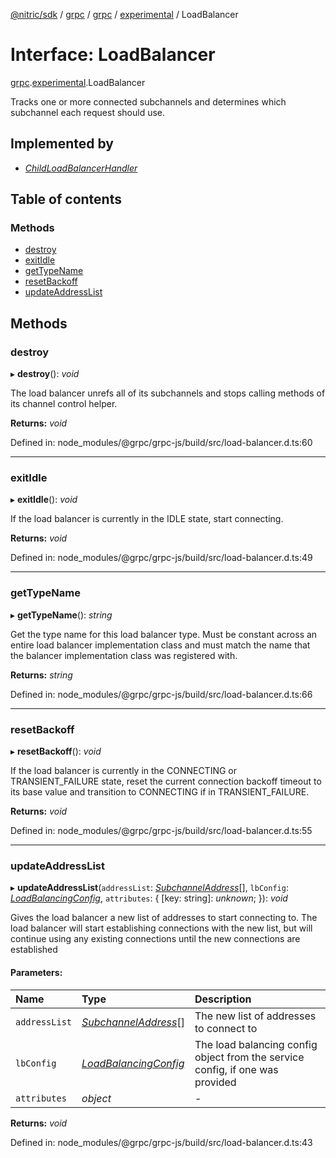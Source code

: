 [@nitric/sdk](../README.md) / [grpc](../modules/grpc.md) / [grpc](../modules/grpc.grpc-1.md) / [experimental](../modules/grpc.grpc-1.experimental.md) / LoadBalancer

# Interface: LoadBalancer

[grpc](../modules/grpc.grpc-1.md).[experimental](../modules/grpc.grpc-1.experimental.md).LoadBalancer

Tracks one or more connected subchannels and determines which subchannel
each request should use.

## Implemented by

* [*ChildLoadBalancerHandler*](../classes/grpc.grpc-1.experimental.childloadbalancerhandler.md)

## Table of contents

### Methods

- [destroy](grpc.grpc-1.experimental.loadbalancer.md#destroy)
- [exitIdle](grpc.grpc-1.experimental.loadbalancer.md#exitidle)
- [getTypeName](grpc.grpc-1.experimental.loadbalancer.md#gettypename)
- [resetBackoff](grpc.grpc-1.experimental.loadbalancer.md#resetbackoff)
- [updateAddressList](grpc.grpc-1.experimental.loadbalancer.md#updateaddresslist)

## Methods

### destroy

▸ **destroy**(): *void*

The load balancer unrefs all of its subchannels and stops calling methods
of its channel control helper.

**Returns:** *void*

Defined in: node_modules/@grpc/grpc-js/build/src/load-balancer.d.ts:60

___

### exitIdle

▸ **exitIdle**(): *void*

If the load balancer is currently in the IDLE state, start connecting.

**Returns:** *void*

Defined in: node_modules/@grpc/grpc-js/build/src/load-balancer.d.ts:49

___

### getTypeName

▸ **getTypeName**(): *string*

Get the type name for this load balancer type. Must be constant across an
entire load balancer implementation class and must match the name that the
balancer implementation class was registered with.

**Returns:** *string*

Defined in: node_modules/@grpc/grpc-js/build/src/load-balancer.d.ts:66

___

### resetBackoff

▸ **resetBackoff**(): *void*

If the load balancer is currently in the CONNECTING or TRANSIENT_FAILURE
state, reset the current connection backoff timeout to its base value and
transition to CONNECTING if in TRANSIENT_FAILURE.

**Returns:** *void*

Defined in: node_modules/@grpc/grpc-js/build/src/load-balancer.d.ts:55

___

### updateAddressList

▸ **updateAddressList**(`addressList`: [*SubchannelAddress*](../modules/grpc.grpc-1.experimental.md#subchanneladdress)[], `lbConfig`: [*LoadBalancingConfig*](grpc.grpc-1.experimental.loadbalancingconfig.md), `attributes`: { [key: string]: *unknown*;  }): *void*

Gives the load balancer a new list of addresses to start connecting to.
The load balancer will start establishing connections with the new list,
but will continue using any existing connections until the new connections
are established

#### Parameters:

Name | Type | Description |
:------ | :------ | :------ |
`addressList` | [*SubchannelAddress*](../modules/grpc.grpc-1.experimental.md#subchanneladdress)[] | The new list of addresses to connect to   |
`lbConfig` | [*LoadBalancingConfig*](grpc.grpc-1.experimental.loadbalancingconfig.md) | The load balancing config object from the service config,     if one was provided    |
`attributes` | *object* | - |

**Returns:** *void*

Defined in: node_modules/@grpc/grpc-js/build/src/load-balancer.d.ts:43
